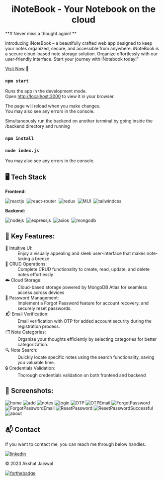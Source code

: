<h1 align="center">iNoteBook - Your Notebook on the cloud</h1>

<p>
**# Never miss a thought again!  **

Introducing iNoteBook – a beautifully crafted web app designed to keep your notes organized, secure, and accessible from anywhere. iNoteBook is a secure cloud-based note storage solution. Organize effortlessly with our user-friendly interface. Start your journey with iNotebook today!"</p>

[Visit Now](https://inotebook-gold.onrender.com/) 🚀
### `npm start`

Runs the app in the development mode.\
Open [http://localhost:3000](http://localhost:3000) to view it in your browser.

The page will reload when you make changes.\
You may also see any errors in the console.

Simultaneously run the backend on another terminal by going inside the /backend directory and running
### `npm install`
### `node index.js`
You may also see any errors in the console.

## 🖥️ Tech Stack
**Frontend:**

![reactjs](https://img.shields.io/badge/React-20232A?style=for-the-badge&logo=react&logoColor=61DAFB)&nbsp;
![react-router](https://img.shields.io/badge/React_Router-CA4245?style=for-the-badge&logo=react-router&logoColor=white)&nbsp;
![redux](https://img.shields.io/badge/Redux-593D88?style=for-the-badge&logo=redux&logoColor=white)&nbsp;
![MUI](https://img.shields.io/badge/Material--UI-0081CB?style=for-the-badge&logo=material-ui&logoColor=white)&nbsp;
![tailwindcss](https://img.shields.io/badge/Tailwind_CSS-38B2AC?style=for-the-badge&logo=tailwind-css&logoColor=white)&nbsp;

**Backend:**

![nodejs](https://img.shields.io/badge/Node.js-43853D?style=for-the-badge&logo=node.js&logoColor=white)&nbsp;
![expressjs](https://img.shields.io/badge/Express.js-F7DF1E?style=for-the-badge&logo=express&logoColor=black)&nbsp;
![axios](https://img.shields.io/badge/Axios-20232A?style=for-the-badge&logo=axios&logoColor=61DAFB)&nbsp;
![mongodb](https://img.shields.io/badge/MongoDB-%234ea94b.svg?style=for-the-badge&logo=mongodb&logoColor=white)&nbsp;



## 📌 Key Features:
<dl>
<dt>🎨 Intuitive UI: </dt><dd> Enjoy a visually appealing and sleek user-interface that makes note-taking a breeze</dd>

<dt>🔄 CRUD Operations: </dt><dd> Complete CRUD functionality to create, read, update, and delete notes effortlessly</dd>

<dt>☁️ Cloud Storage: </dt><dd> Cloud-based storage powered by MongoDB Atlas for seamless access across devices</dd>

<dt>🔑 Password Management: </dt>
<dd> Implement a Forgot Password feature for account recovery, and securely reset passwords.</dd>

<dt>📬 Email Verification: </dt>
<dd> Email verification with OTP for added account security during the registration process.</dd>

<dt>🗂 Note Categories: </dt><dd> Organize your thoughts efficiently by selecting categories for better categorization.</dd>

<dt>🔍 Note Search: </dt><dd> Quickly locate specific notes using the search functionality, saving you valuable time.</dd>

<dt>🔒 Credentials Validation:</dt>
<dd> Thorough credentials validation on both frontend and backend ️</dd>
</dl>

## 📌 Screenshots:
![home](/img/Empty.png)
![add](/img/addnote.png)
![notes](/img/Home.png)
![login](/img/Login.png)
![OTP](/img/OTP.png)
![OTPEmail](/img/OTPEmail.png)
![ForgotPassword](/img/ForgotPassword.png)
![ForgotPasswordEmail](/img/ForgotPasswordEmail.png)
![ResetPassword](/img/ResetPassword.png)
![ResetPasswordSuccessful](/img/ResetPasswordSuccessful.png)
![about](/img/About.png)


<h2>📬 Contact</h2>

If you want to contact me, you can reach me through below handles.

[![linkedin](https://img.shields.io/badge/LinkedIn-0077B5?style=for-the-badge&logo=linkedin&logoColor=white)](https://www.linkedin.com/in/akshat-jaiswal-4664a2197)

© 2023 Akshat Jaiswal

[![forthebadge](https://forthebadge.com/images/badges/built-with-love.svg)](https://forthebadge.com)


